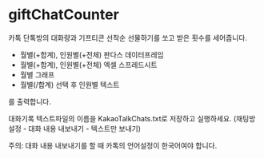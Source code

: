 # giftChatCounter

카톡 단톡방의 대화량과 기프티콘 선착순 선물하기를 쏘고 받은 횟수를 세어줍니다.
- 월별(+합계), 인원별(+전체) 판다스 데이터프레임
- 월별(+합계), 인원별(+전체) 엑셀 스프레드시트
- 월별 그래프
- 월별(/합계) 선택 후 인원별 텍스트

를 출력합니다.

대화기록 텍스트파일의 이름을 KakaoTalkChats.txt로 저장하고 실행하세요. (채팅방 설정 - 대화 내용 내보내기 - 텍스트만 보내기)

주의: 대화 내용 내보내기를 할 때 카톡의 언어설정이 한국어여야 합니다.
